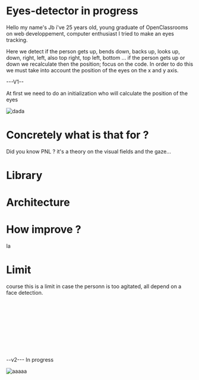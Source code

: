 # Eyes-detector in progress

  Hello my name's Jb i've 25 years old, young graduate of OpenClassrooms on web developpement, computer enthusiast I tried to make an eyes tracking.

Here we detect if the person gets up, bends down, backs up, looks up, down, right, left, also top right, top left, bottom ... if the person gets up or down we recalculate then the position; focus on the code. In order to do this we must take into account the position of the eyes on the x and y axis.




---V1--

At first we need to do an initialization who will calculate the position of the eyes

![dada](https://user-images.githubusercontent.com/54853371/64900015-a137ce80-d68e-11e9-91d6-7136854f8b1a.png)

<em></em>

# Concretely what is that for ? 

Did you know PNL ? it's a theory on the visual fields and the gaze...


# Library

# Architecture

# How improve ?

Ia 

# Limit

course this is a limit in case the personn is too agitated, all depend on a face detection.




<br><br><br><br><br><br><br><br>

--v2--- In progress

![aaaaa](https://user-images.githubusercontent.com/54853371/64832017-65423200-d5d8-11e9-84be-1fd28c35d5b0.png)



